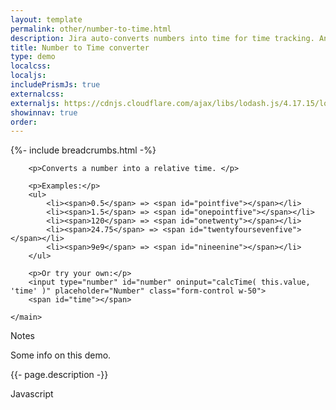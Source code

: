 ```yaml
---
layout: template
permalink: other/number-to-time.html
description: Jira auto-converts numbers into time for time tracking. An example of this would be 1.5 converts to 1 hour and 30 minutes. I thought re-creating that would be a fun exercise, so here's what I came up with.
title: Number to Time converter
type: demo
localcss: 
localjs:
includePrismJs: true
externalcss: 
externaljs: https://cdnjs.cloudflare.com/ajax/libs/lodash.js/4.17.15/lodash.min.js
showinnav: true
order: 
---
```


<style>
	.form-control {
		display: inline-block;
	}
</style>

{%- include breadcrumbs.html -%}

<div class="container d-flex flex-wrap body-wrapper">
	<main class="col-12 order-lg-2" role="main" aria-label="Main Content Area">

		<p>Converts a number into a relative time. </p>

		<p>Examples:</p>
		<ul>
			<li><span>0.5</span> => <span id="pointfive"></span></li>
			<li><span>1.5</span> => <span id="onepointfive"></span></li>
			<li><span>120</span> => <span id="onetwenty"></span></li>
			<li><span>24.75</span> => <span id="twentyfoursevenfive"></span></li>
			<li><span>9e9</span> => <span id="nineenine"></span></li>	
		</ul>
		
		<p>Or try your own:</p>
		<input type="number" id="number" oninput="calcTime( this.value, 'time' )" placeholder="Number" class="form-control w-50">
		<span id="time"></span>

	</main>
</div>

<script id="prism-source">
	var calcTime;

    window.addEventListener( 'DOMContentLoaded', function() {
        ( function( $ ) {

			calcTime = function( input, target ) {
				input = _.toNumber( input );
				var timevalue = 0;
				
				if( _.isNumber( input ) && !_.isNaN( input ) ) {
					if( input < 1 ) {
						timevalue = ( input * 60 )  + ' minutes';
					} else {
						input = input.toString().split( '.' );

						if( input[0] < 60 ) {
							if( input[1] ) {
								input[1] = ( _.toNumber( '.' + input[1] ) * 60 );
								timevalue = input[0] + ' hours ' + _.round( input[1] ) + ' minutes';
							} else {
								timevalue = input[0] + ' minutes';
							}
						} else {
							if( input[1] ) {
								input[1] = ( _.toNumber( '.' + input[1] ) * 60 );
								timevalue = input[0] + ' hours ' + _.round( input[1] ) + ' minutes';
							} else {
								timevalue = ( input[0] / 60 );
								timevalue = _.round( timevalue, 2 ) + ' hours';
							}
						}
					}
				}
				
				document.getElementById( target ).innerText = timevalue;
			}

			calcTime( 0.5, 'pointfive' );
			calcTime( 1.5, 'onepointfive' );
			calcTime( 120, 'onetwenty' );
			calcTime( 24.75, 'twentyfoursevenfive' );
			calcTime( 9e9, 'nineenine' );

        } )( jQuery );
    } );
</script>


<div aria-multiselectable="true" class="accordion indicator-plus accordion-white mb-3 mt-3" id="accordion-4" role="tabpanel">
	<div class="card">
		<div aria-expanded="false" class="card-header collapsed" data-target="#accordion-4-collapse-3" data-toggle="collapse" id="accordion-4-card-3" role="tab">
			<a class="card-title" data-controls="accordion-4-collapse-3">Notes</a>
		</div>
		<div aria-labelledby="accordion-4-card-3" class="collapse show" id="accordion-4-collapse-3" role="tabpanel">
			<div class="card-body">
				<p>Some info on this demo.</p>
				<p>{{- page.description -}}</p>
			</div>
		</div>
	</div>
	<div class="card">
		<div aria-expanded="false" class="card-header collapsed" data-target="#accordion-4-collapse-2" data-toggle="collapse" id="accordion-4-card-2" role="tab">
			<a class="card-title" data-controls="accordion-4-collapse-2">Javascript</a>
		</div>
		<div aria-labelledby="accordion-4-card-2" class="collapse" id="accordion-4-collapse-2" role="tabpanel">
			<div class="card-body">
				<div class="row">
					<div class="col">
						<pre id="script-output"></pre>
					</div>
				</div>
			</div>
		</div>
	</div>	
</div>
